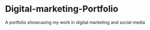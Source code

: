 # Digital-marketing-Portfolio
A portfolio showcasing my work in digital marketing and social media 
